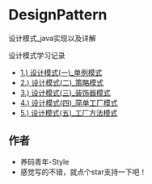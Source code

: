 # DesignPattern
设计模式_java实现以及详解

设计模式学习记录

   * [1.) 设计模式(一)_单例模式](/单例模式/设计模式(一)_单例模式.md)
   * [2.) 设计模式(二)_策略模式](/策略模式/设计模式(二)_策略模式.md)
   * [3.) 设计模式(三)_装饰器模式](/装饰器模式/设计模式(三)_装饰器模式.md)
   * [4.) 设计模式(四)_简单工厂模式](/简单工厂模式/设计模式(四)_简单工厂模式.md)
   * [5.) 设计模式(五)_工厂方法模式](/工厂方法模式/设计模式(五)_工厂方法模式.md)

   
   
   
   
  


## 作者

- 养码青年-Style
- 感觉写的不错，就点个star支持一下吧！